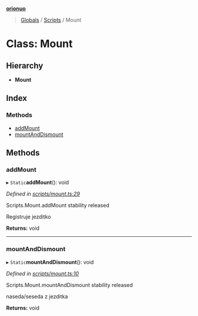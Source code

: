 **[orionuo](../README.md)**

> [Globals](../globals.md) / [Scripts](../modules/scripts.md) / Mount

# Class: Mount

## Hierarchy

* **Mount**

## Index

### Methods

* [addMount](scripts.mount.md#addmount)
* [mountAndDismount](scripts.mount.md#mountanddismount)

## Methods

### addMount

▸ `Static`**addMount**(): void

*Defined in [scripts/mount.ts:29](https://github.com/msviha/orionuo/blob/4da48c7/src/scripts/mount.ts#L29)*

Scripts.Mount.addMount
stability released

Registruje jezditko

**Returns:** void

___

### mountAndDismount

▸ `Static`**mountAndDismount**(): void

*Defined in [scripts/mount.ts:10](https://github.com/msviha/orionuo/blob/4da48c7/src/scripts/mount.ts#L10)*

Scripts.Mount.mountAndDismount
stability released

naseda/seseda z jezditka

**Returns:** void
